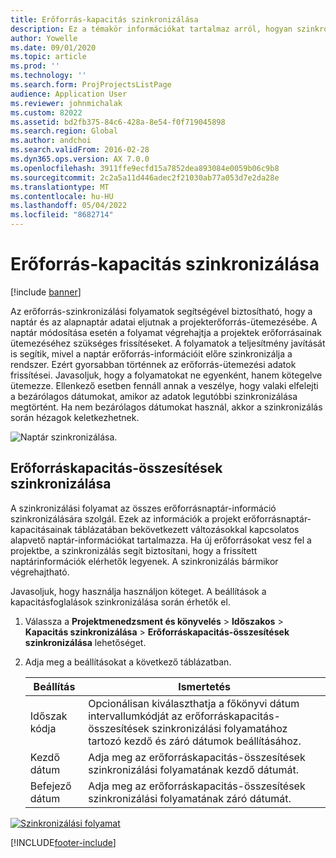 ```yaml
---
title: Erőforrás-kapacitás szinkronizálása
description: Ez a témakör információkat tartalmaz arról, hogyan szinkronizálható az erőforrások kapacitása a naptárak és a projektek között.
author: Yowelle
ms.date: 09/01/2020
ms.topic: article
ms.prod: ''
ms.technology: ''
ms.search.form: ProjProjectsListPage
audience: Application User
ms.reviewer: johnmichalak
ms.custom: 82022
ms.assetid: bd2fb375-84c6-428a-8e54-f0f719045898
ms.search.region: Global
ms.author: andchoi
ms.search.validFrom: 2016-02-28
ms.dyn365.ops.version: AX 7.0.0
ms.openlocfilehash: 3911ffe9ecfd15a7852dea893084e0059b06c9b8
ms.sourcegitcommit: 2c2a5a11d446adec2f21030ab77a053d7e2da28e
ms.translationtype: MT
ms.contentlocale: hu-HU
ms.lasthandoff: 05/04/2022
ms.locfileid: "8682714"
---
```

# <a name="synchronize-resource-capacity"></a>Erőforrás-kapacitás szinkronizálása

[!include [banner](../includes/banner.md)]

Az erőforrás-szinkronizálási folyamatok segítségével biztosítható, hogy a naptár és az alapnaptár adatai eljutnak a projekterőforrás-ütemezésébe. A naptár módosítása esetén a folyamat végrehajtja a projektek erőforrásainak ütemezéséhez szükséges frissítéseket. A folyamatok a teljesítmény javítását is segítik, mivel a naptár erőforrás-információit előre szinkronizálja a rendszer. Ezért gyorsabban történnek az erőforrás-ütemezési adatok frissítései. Javasoljuk, hogy a folyamatokat ne egyenként, hanem kötegelve ütemezze. Ellenkező esetben fennáll annak a veszélye, hogy valaki elfelejti a bezárólagos dátumokat, amikor az adatok legutóbbi szinkronizálása megtörtént. Ha nem bezárólagos dátumokat használ, akkor a szinkronizálás során hézagok keletkezhetnek.

![Naptár szinkronizálása.](./media/projectresourcing04-1024x471.jpg)

## <a name="synchronize-resource-capacity-roll-ups"></a>Erőforráskapacitás-összesítések szinkronizálása

A szinkronizálási folyamat az összes erőforrásnaptár-információ szinkronizálására szolgál. Ezek az információk a projekt erőforrásnaptár-kapacitásainak táblázatában bekövetkezett változásokkal kapcsolatos alapvető naptár-információkat tartalmazza. Ha új erőforrásokat vesz fel a projektbe, a szinkronizálás segít biztosítani, hogy a frissített naptárinformációk elérhetők legyenek. A szinkronizálás bármikor végrehajtható.

Javasoljuk, hogy használja használjon köteget. A beállítások a kapacitásfoglalások szinkronizálása során érhetők el.

1. Válassza a **Projektmenedzsment és könyvelés** &gt; **Időszakos** &gt; **Kapacitás szinkronizálása** &gt; **Erőforráskapacitás-összesítések szinkronizálása** lehetőséget.
2. Adja meg a beállításokat a következő táblázatban.

    | Beállítás      | Ismertetés |
    |-------------|-------------|
    | Időszak kódja | Opcionálisan kiválaszthatja a főkönyvi dátum intervallumkódját az erőforráskapacitás-összesítések szinkronizálási folyamatához tartozó kezdő és záró dátumok beállításához. |
    | Kezdő dátum  | Adja meg az erőforráskapacitás-összesítések szinkronizálási folyamatának kezdő dátumát. |
    | Befejező dátum    | Adja meg az erőforráskapacitás-összesítések szinkronizálási folyamatának záró dátumát. |

[![Szinkronizálási folyamat](./media/projectresourcing09.jpg)](./media/projectresourcing09.jpg)


[!INCLUDE[footer-include](../includes/footer-banner.md)]